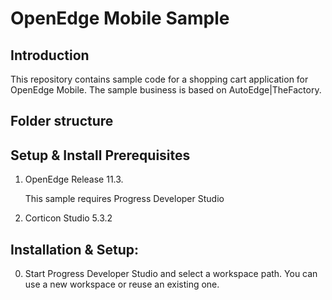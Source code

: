 OpenEdge Mobile Sample
=====================================

Introduction
------------
This repository contains sample code for a shopping cart application for OpenEdge Mobile. The sample business is based on AutoEdge|TheFactory.


Folder structure
------------

Setup & Install Prerequisites
-------------
1) OpenEdge Release 11.3.
   
   This sample requires Progress Developer Studio 

2) Corticon Studio 5.3.2

   
Installation & Setup:
---------------------    
0) Start Progress Developer Studio and select a workspace path. You can use a
   new workspace or reuse an existing one.
   